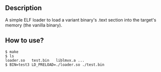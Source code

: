 ## Description
A simple ELF loader to load a variant binary's .text section into the target's memory (the vanilla binary).

## How to use?
```
$ make
$ ls
loader.so   test.bin   liblmvx.a ...
$ BIN=test3 LD_PRELOAD=./loader.so ./test.bin
```
